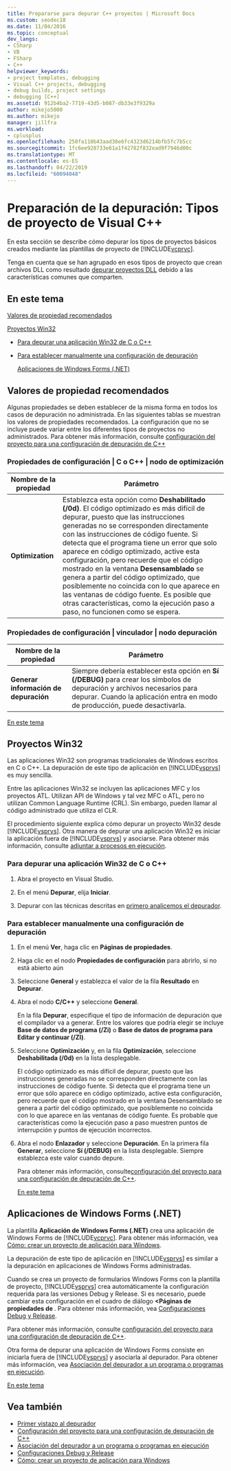 ```yaml
---
title: Prepararse para depurar C++ proyectos | Microsoft Docs
ms.custom: seodec18
ms.date: 11/04/2016
ms.topic: conceptual
dev_langs:
- CSharp
- VB
- FSharp
- C++
helpviewer_keywords:
- project templates, debugging
- Visual C++ projects, debugging
- debug builds, project settings
- debugging [C++]
ms.assetid: 912b4ba2-7719-43d5-b087-db33e3f9329a
author: mikejo5000
ms.author: mikejo
manager: jillfra
ms.workload:
- cplusplus
ms.openlocfilehash: 250fa110b43aad38e6fc4323d6214bfb5fc7b5cc
ms.sourcegitcommit: 1fc6ee928733e61a1f42782f832ead9f7946d00c
ms.translationtype: MT
ms.contentlocale: es-ES
ms.lasthandoff: 04/22/2019
ms.locfileid: "60094048"
---
```

# <a name="debugging-preparation-visual-c-project-types"></a>Preparación de la depuración: Tipos de proyecto de Visual C++
En esta sección se describe cómo depurar los tipos de proyectos básicos creados mediante las plantillas de proyecto de [!INCLUDE[vcprvc](../code-quality/includes/vcprvc_md.md)].

 Tenga en cuenta que se han agrupado en esos tipos de proyecto que crean archivos DLL como resultado [depurar proyectos DLL](../debugger/debugging-dll-projects.md) debido a las características comunes que comparten.

## <a name="BKMK_In_this_topic"></a> En este tema
 [Valores de propiedad recomendados](#BKMK_Recommended_Property_Settings)

 [Proyectos Win32](#BKMK_Win32_Projects)

- [Para depurar una aplicación Win32 de C o C++](#BKMK_To_debug_a_C_or_C___Win32_application)

- [Para establecer manualmente una configuración de depuración](#BKMK_To_manually_set_a_Debug_configuration)

  [Aplicaciones de Windows Forms (.NET)](#BKMK_Windows_Forms_Applications___NET_)

## <a name="BKMK_Recommended_Property_Settings"></a> Valores de propiedad recomendados
 Algunas propiedades se deben establecer de la misma forma en todos los casos de depuración no administrada. En las siguientes tablas se muestran los valores de propiedades recomendados. La configuración que no se incluye puede variar entre los diferentes tipos de proyectos no administrados. Para obtener más información, consulte [configuración del proyecto para una configuración de depuración de C++](../debugger/project-settings-for-a-cpp-debug-configuration.md)

### <a name="configuration-properties-124-cc-124-optimization-node"></a>Propiedades de configuración &#124; C o C++ &#124; nodo de optimización

|Nombre de la propiedad|Parámetro|
|-------------------|-------------|
|**Optimization**|Establezca esta opción como **Deshabilitado (/0d)**. El código optimizado es más difícil de depurar, puesto que las instrucciones generadas no se corresponden directamente con las instrucciones de código fuente. Si detecta que el programa tiene un error que solo aparece en código optimizado, active esta configuración, pero recuerde que el código mostrado en la ventana **Desensamblado** se genera a partir del código optimizado, que posiblemente no coincida con lo que aparece en las ventanas de código fuente. Es posible que otras características, como la ejecución paso a paso, no funcionen como se espera.|

### <a name="configuration-properties-124-linker-124-debugging-node"></a>Propiedades de configuración &#124; vinculador &#124; nodo depuración

|Nombre de la propiedad|Parámetro|
|-------------------|-------------|
|**Generar información de depuración**|Siempre debería establecer esta opción en **Sí (/DEBUG)** para crear los símbolos de depuración y archivos necesarios para depurar. Cuando la aplicación entra en modo de producción, puede desactivarla.|

 [En este tema](../debugger/debugging-preparation-visual-cpp-project-types.md#BKMK_In_this_topic)

## <a name="BKMK_Win32_Projects"></a> Proyectos Win32
 Las aplicaciones Win32 son programas tradicionales de Windows escritos en C o C++. La depuración de este tipo de aplicación en [!INCLUDE[vsprvs](../code-quality/includes/vsprvs_md.md)] es muy sencilla.

 Entre las aplicaciones Win32 se incluyen las aplicaciones MFC y los proyectos ATL. Utilizan API de Windows y tal vez MFC o ATL, pero no utilizan Common Language Runtime (CRL). Sin embargo, pueden llamar al código administrado que utiliza el CLR.

 El procedimiento siguiente explica cómo depurar un proyecto Win32 desde [!INCLUDE[vsprvs](../code-quality/includes/vsprvs_md.md)]. Otra manera de depurar una aplicación Win32 es iniciar la aplicación fuera de [!INCLUDE[vsprvs](../code-quality/includes/vsprvs_md.md)] y asociarse. Para obtener más información, consulte [adjuntar a procesos en ejecución](../debugger/attach-to-running-processes-with-the-visual-studio-debugger.md).

### <a name="BKMK_To_debug_a_C_or_C___Win32_application"></a> Para depurar una aplicación Win32 de C o C++

1. Abra el proyecto en Visual Studio.

2. En el menú **Depurar**, elija **Iniciar**.

3. Depurar con las técnicas descritas en [primero analicemos el depurador](../debugger/debugger-feature-tour.md).

### <a name="BKMK_To_manually_set_a_Debug_configuration"></a> Para establecer manualmente una configuración de depuración

1. En el menú **Ver**, haga clic en **Páginas de propiedades**.

2. Haga clic en el nodo **Propiedades de configuración** para abrirlo, si no está abierto aún

3. Seleccione **General** y establezca el valor de la fila **Resultado** en **Depurar**.

4. Abra el nodo **C/C++** y seleccione **General**.

    En la fila **Depurar**, especifique el tipo de información de depuración que el compilador va a generar. Entre los valores que podría elegir se incluye **Base de datos de programa (/Zi)** o **Base de datos de programa para Editar y continuar (/ZI)**.

5. Seleccione **Optimización** y, en la fila **Optimización**, seleccione **Deshabilitada (/0d)** en la lista desplegable.

    El código optimizado es más difícil de depurar, puesto que las instrucciones generadas no se corresponden directamente con las instrucciones de código fuente. Si detecta que el programa tiene un error que sólo aparece en código optimizado, active esta configuración, pero recuerde que el código mostrado en la ventana Desensamblado se genera a partir del código optimizado, que posiblemente no coincida con lo que aparece en las ventanas de código fuente. Es probable que características como la ejecución paso a paso muestren puntos de interrupción y puntos de ejecución incorrectos.

6. Abra el nodo **Enlazador** y seleccione **Depuración**. En la primera fila **Generar**, seleccione **Sí (/DEBUG)** en la lista desplegable. Siempre establezca este valor cuando depure.

   Para obtener más información, consulte[configuración del proyecto para una configuración de depuración de C++](../debugger/project-settings-for-a-cpp-debug-configuration.md).

   [En este tema](../debugger/debugging-preparation-visual-cpp-project-types.md#BKMK_In_this_topic)

## <a name="BKMK_Windows_Forms_Applications___NET_"></a> Aplicaciones de Windows Forms (.NET)
 La plantilla **Aplicación de Windows Forms (.NET)** crea una aplicación de Windows Forms de [!INCLUDE[vcprvc](../code-quality/includes/vcprvc_md.md)]. Para obtener más información, vea [Cómo: crear un proyecto de aplicación para Windows](https://docs.microsoft.com/previous-versions/visualstudio/visual-studio-2010/42wc9kk5(v=vs.100)).

 La depuración de este tipo de aplicación en [!INCLUDE[vsprvs](../code-quality/includes/vsprvs_md.md)] es similar a la depuración en aplicaciones de Windows Forms administradas.

 Cuando se crea un proyecto de formularios Windows Forms con la plantilla de proyecto, [!INCLUDE[vsprvs](../code-quality/includes/vsprvs_md.md)] crea automáticamente la configuración requerida para las versiones Debug y Release. Si es necesario, puede cambiar esta configuración en el cuadro de diálogo **\<Páginas de propiedades de <nombre del proyecto>**. Para obtener más información, vea [Configuraciones Debug y Release](../debugger/how-to-set-debug-and-release-configurations.md).

 Para obtener más información, consulte [configuración del proyecto para una configuración de depuración de C++](../debugger/project-settings-for-a-cpp-debug-configuration.md).

 Otra forma de depurar una aplicación de Windows Forms consiste en iniciarla fuera de [!INCLUDE[vsprvs](../code-quality/includes/vsprvs_md.md)] y asociarla al depurador. Para obtener más información, vea [Asociación del depurador a un programa o programas en ejecución](../debugger/attach-to-running-processes-with-the-visual-studio-debugger.md).

 [En este tema](../debugger/debugging-preparation-visual-cpp-project-types.md#BKMK_In_this_topic)

## <a name="see-also"></a>Vea también
- [Primer vistazo al depurador](../debugger/debugger-feature-tour.md)
- [Configuración del proyecto para una configuración de depuración de C++](../debugger/project-settings-for-a-cpp-debug-configuration.md)
- [Asociación del depurador a un programa o programas en ejecución](../debugger/attach-to-running-processes-with-the-visual-studio-debugger.md)
- [Configuraciones Debug y Release](../debugger/how-to-set-debug-and-release-configurations.md)
- [Cómo: crear un proyecto de aplicación para Windows](https://docs.microsoft.com/previous-versions/visualstudio/visual-studio-2010/42wc9kk5(v=vs.100))